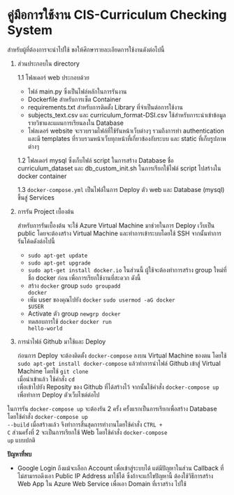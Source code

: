 # คู่มือการใช้งาน CIS-Curriculum Checking System

สำหรับผู้ที่ต้องการจะนำไปใช้ ขอให้ศึกษารายละเอียดการใช้งานดังต่อไปนี้
1. ส่วนประกอบใน directory

    1.1 โฟลเดอร์ web ประกอบด้วย
      - ไฟล์ main.py ซึ่งเป็นไฟล์หลักในการรันงาน
      - Dockerfile สำหรับการเซ็ต Container
      - requirements.txt สำหรับการติดตั้ง Library ที่จำเป็นต่อการใช้งาน
      - subjects_text.csv และ curriculum_format-DSI.csv ใช้สำหรับการะนำเข้าข้อมูลรายวิชาและแผนการเรียนลงใน Database
      - โฟลเดอร์ website จะรวบรวมไฟล์ที่ใช้รันหน้าเว็บต่างๆ รวมถึงการทำ authentication และมี templates ที่รวบรวมหน้าเว็บทุกหน้าที่เกี่ยวข้องกับระบบ และ static ที่เก็บรูปภาพต่างๆ

    1.2 โฟลเดอร์ mysql ซึ่งเก็บไฟล์ script ในการสร้าง Database ชื่อ curriculum_dataset และ db_custom_init.sh ในการเรียกใช้ไฟล์ script ไปสร้างใน docker container
  
    1.3 <code>docker-compose.yml</code> เป็นไฟล์ในการ Deploy ตัว web และ Database (mysql) ขึ้นสู่ Services

2. การรัน Project เบื้องต้น

    สำหรับการรันเบื้องต้น จะใช้ Azure Virtual Machine มาช่วยในการ Deploy เว็บเป็น public โดยจะต้องสร้าง Virtual Machine และทำการเข้าระบบโดยใช้ SSH จากนั้นทำการรันโค้ดดังต่อไปนี้
      - <code>sudo apt-get update</code>
      - <code>sudo apt-get upgrade</code>
      - <code>sudo apt-get install docker.io</code>
    ในส่วนนี้ ผู้ใช้จะต้องทำการสร้าง group ใหม่ที่ชื่อ docker ก่อน เพื่อการเรียกใช้งานที่สะดวก ดังนี้
      - สร้าง <code>docker</code> group
        <code>sudo groupadd docker</code>
      - เพิ่ม user ของคุณไปยัง <code>docker</code>
        <code>sudo usermod -aG docker $USER</code>
      - Activate ตัว group
        <code>newgrp docker</code>
      - ทดสอบการใช้ <code>docker</code>
        <code>docker run hello-world</code>
  
3. การนำไฟล์ Github มาใช้และ Deploy

    ก่อนการ Deploy จะต้องติดตั้ง <code>docker-compose</code> ลงบน Virtual Machine ของตน โดยใช้ <code>sudo apt-get install docker-compose</code>
แล้วทำการนำไฟล์ Github เข้าสู่ Virtual Machine โดยใช้ <code>git clone <Your Github Link></code> เมื่อนำเข้าแล้ว ใช้คำสั่ง <code>cd <Your Project Name></code> เพื่อเข้าไปยัง Reposity ของ Github ที่ได้สร้างไว้
จากนั้นใช้คำสั่ง <code>docker-compose up</code> เพื่อทำการ Deploy ตัวเว็บไซต์ต่อไป
  
ในการรัน <code>docker-compose up</code> จะต้องรัน 2 ครั้ง ครั้งแรกเป็นการเรียกเพื่อสร้าง Database โดยใช้คำสั่ง <code>docker-compose up --build</code> เมื่อสร้างแล้ว จึงทำการสิ้นสุดการทำงานโดยใช้คำสั่ง <code>CTRL + C</code> ส่วนครั้งที่ 2 จะเป็นการเรียกใช้ Web โดยใช้คำสั่ง <code>docker-compose up</code> แบบปกติ
  
<b>ปัญหาที่พบ</b>
- Google Login ถึงแม้จะเลือก Account เพื่อเข้าสู่ระบบได้ แต่มีปัญหาในส่วน Callback ที่ไม่สามารถดึงเอา Public IP Address มาใช้ได้ ซึ่งถ้าจะแก้ไขปัญหานี้ ต้องใช้วิธีการสร้าง Web App ใน Azure Web Service เพื่อเอา Domain ที่เราสร้าง ไปใช้
